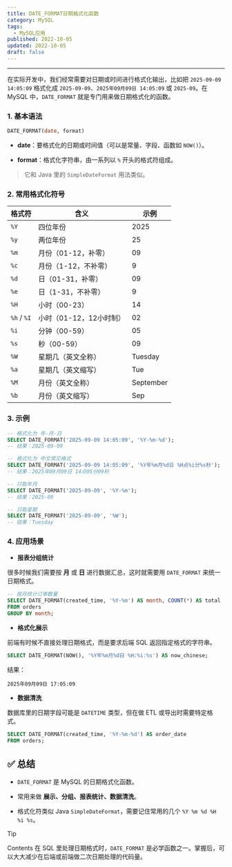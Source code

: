 ```yaml
---
title: DATE_FORMAT日期格式化函数
category: MySQL
tags:
  - MySQL应用
published: 2022-10-05
updated: 2022-10-05
draft: false
---
```

---

在实际开发中，我们经常需要对日期或时间进行格式化输出，比如把 `2025-09-09 14:05:09` 格式化成 `2025-09-09`、`2025年09月09日 14:05:09` 或 `2025-09`。在 MySQL 中，`DATE_FORMAT` 就是专门用来做日期格式化的函数。

### 1. 基本语法

```sql
DATE_FORMAT(date, format)
```

- **date**：要格式化的日期或时间值（可以是常量、字段、函数如 `NOW()`）。
    
- **format**：格式化字符串，由一系列以 `%` 开头的格式符组成。
    

> 它和 Java 里的 `SimpleDateFormat` 用法类似。

### 2. 常用格式化符号

|格式符|含义|示例|
|---|---|---|
|`%Y`|四位年份|2025|
|`%y`|两位年份|25|
|`%m`|月份（01-12，补零）|09|
|`%c`|月份（1-12，不补零）|9|
|`%d`|日（01-31，补零）|09|
|`%e`|日（1-31，不补零）|9|
|`%H`|小时（00-23）|14|
|`%h` / `%I`|小时（01-12，12小时制）|02|
|`%i`|分钟（00-59）|05|
|`%s`|秒（00-59）|09|
|`%W`|星期几（英文全称）|Tuesday|
|`%a`|星期几（英文缩写）|Tue|
|`%M`|月份（英文全称）|September|
|`%b`|月份（英文缩写）|Sep|

### 3. 示例

```sql
-- 格式化为 年-月-日
SELECT DATE_FORMAT('2025-09-09 14:05:09', '%Y-%m-%d');
-- 结果：2025-09-09

-- 格式化为 中文常见格式
SELECT DATE_FORMAT('2025-09-09 14:05:09', '%Y年%m月%d日 %H点%i分%s秒');
-- 结果：2025年09月09日 14点05分09秒

-- 只取年月
SELECT DATE_FORMAT('2025-09-09', '%Y-%m');
-- 结果：2025-09

-- 只取星期
SELECT DATE_FORMAT('2025-09-09', '%W');
-- 结果：Tuesday
```

### 4. 应用场景

- **报表分组统计**

很多时候我们需要按 **月** 或 **日** 进行数据汇总，这时就需要用 `DATE_FORMAT` 来统一日期格式。

```sql
-- 按月统计订单数量
SELECT DATE_FORMAT(created_time, '%Y-%m') AS month, COUNT(*) AS total
FROM orders
GROUP BY month;
```


- **格式化展示**

前端有时候不直接处理日期格式，而是要求后端 SQL 返回指定格式的字符串。

```sql
SELECT DATE_FORMAT(NOW(), '%Y年%m月%d日 %H:%i:%s') AS now_chinese;
```

结果：

```
2025年09月09日 17:05:09
```


- **数据清洗**

数据库里的日期字段可能是 `DATETIME` 类型，但在做 ETL 或导出时需要特定格式。

```sql
SELECT DATE_FORMAT(created_time, '%Y-%m-%d') AS order_date
FROM orders;
```


## ✅ 总结

- `DATE_FORMAT` 是 MySQL 的日期格式化函数。
    
- 常用来做 **展示、分组、报表统计、数据清洗**。
    
- 格式化符类似 Java `SimpleDateFormat`，需要记住常用的几个 `%Y %m %d %H %i %s`。
    

> [!tip] 
> Contents
在 SQL 里处理日期格式时，`DATE_FORMAT` 是必学函数之一。掌握后，可以大大减少在后端或前端做二次日期处理的代码量。